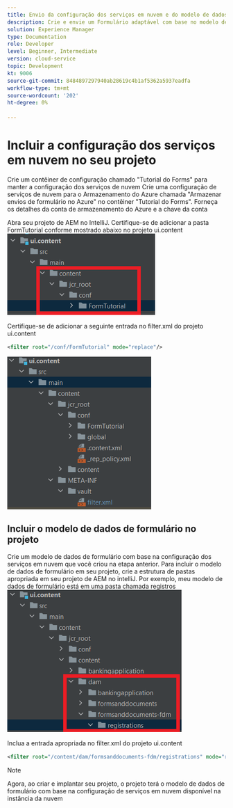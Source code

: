 ```yaml
---
title: Envio da configuração dos serviços em nuvem e do modelo de dados de formulário para a instância da nuvem
description: Crie e envie um Formulário adaptável com base no modelo de dados do formulário de armazenamento do Azure para a instância da nuvem.
solution: Experience Manager
type: Documentation
role: Developer
level: Beginner, Intermediate
version: cloud-service
topic: Development
kt: 9006
source-git-commit: 8484897297940ab28619c4b1af5362a5937eadfa
workflow-type: tm+mt
source-wordcount: '202'
ht-degree: 0%

---
```



# Incluir a configuração dos serviços em nuvem no seu projeto

Crie um contêiner de configuração chamado &quot;Tutorial do Forms&quot; para manter a configuração dos serviços de nuvem Crie uma configuração de serviços de nuvem para o Armazenamento do Azure chamada &quot;Armazenar envios de formulário no Azure&quot; no contêiner &quot;Tutorial do Forms&quot;. Forneça os detalhes da conta de armazenamento do Azure e a chave da conta

Abra seu projeto de AEM no IntelliJ. Certifique-se de adicionar a pasta FormTutorial conforme mostrado abaixo no projeto ui.content
![configuração de serviços em nuvem](assets/cloud-services-configuration.png)

Certifique-se de adicionar a seguinte entrada no filter.xml do projeto ui.content

```xml
<filter root="/conf/FormTutorial" mode="replace"/>
```

![filter-xml](assets/ui-content-filter.png)

## Incluir o modelo de dados de formulário no projeto

Crie um modelo de dados de formulário com base na configuração dos serviços em nuvem que você criou na etapa anterior. Para incluir o modelo de dados de formulário em seu projeto, crie a estrutura de pastas apropriada em seu projeto de AEM no intelliJ. Por exemplo, meu modelo de dados de formulário está em uma pasta chamada registros
![fdm-content](assets/ui-content-fdm.png)

Inclua a entrada apropriada no filter.xml do projeto ui.content

```xml
<filter root="/content/dam/formsanddocuments-fdm/registrations" mode="replace"/>
```


>[!NOTE]
>
>Agora, ao criar e implantar seu projeto, o projeto terá o modelo de dados de formulário com base na configuração de serviços em nuvem disponível na instância da nuvem
